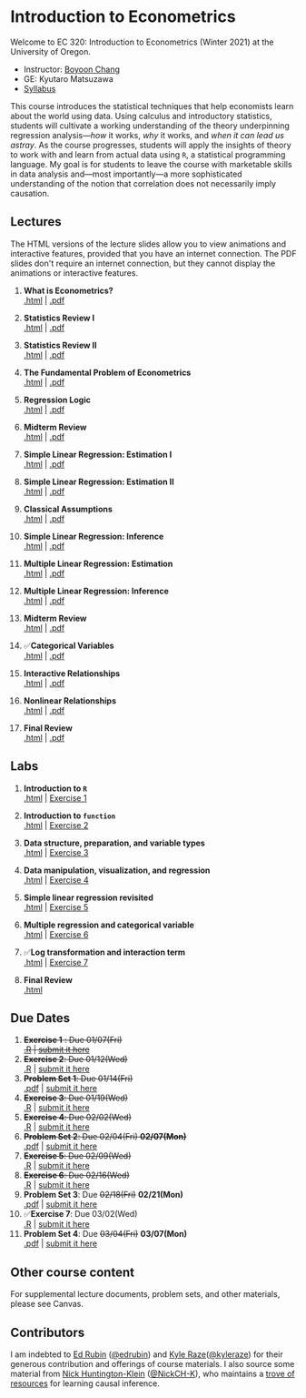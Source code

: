 # Introduction to Econometrics

Welcome to EC 320: Introduction to Econometrics (Winter 2021) at the University of Oregon.

- Instructor: [Boyoon Chang](https://bchang.me)
- GE: Kyutaro Matsuzawa
- [Syllabus](https://raw.githack.com/bchang2/ec320_w22/main/Syllabus/syllabus.pdf)


This course introduces the statistical techniques that help economists learn about the world using data. Using calculus and introductory statistics, students will cultivate a working understanding of the theory underpinning regression analysis&mdash;*how* it works, *why* it works, and *when it can lead us astray*. As the course progresses, students will apply the insights of theory to work with and learn from actual data using `R`, a statistical programming language. My goal is for students to leave the course with marketable skills in data analysis and&mdash;most importantly&mdash;a more sophisticated understanding of the notion that correlation does not necessarily imply causation.



## Lectures

The HTML versions of the lecture slides allow you to view animations and interactive features, provided that you have an internet connection. The PDF slides don't require an internet connection, but they cannot display the animations or interactive features.

1. **What is Econometrics?** <br> [.html](https://raw.githack.com/bchang2/ec320_w22/main/Lectures/01-Introduction/01-Introduction.html) | [.pdf](https://raw.githack.com/bchang2/ec320_w22/main/Lectures/01-Introduction/01-Introduction.pdf)

2. **Statistics Review I** <br> [.html](https://raw.githack.com/bchang2/ec320_w22/main/Lectures/02-Statistics_Review/02-Statistics_Review.html) | [.pdf](https://raw.githack.com/bchang2/ec320_w22/main/Lectures/02-Statistics_Review/02-Statistics_Review.pdf)

3. **Statistics Review II** <br> [.html](https://raw.githack.com/bchang2/ec320_w22/main/Lectures/03-Statistics_Review/03-Statistics_Review.html) | [.pdf](https://raw.githack.com/bchang2/ec320_w22/main/Lectures/03-Statistics_Review/03-Statistics_Review.pdf)

4. **The Fundamental Problem of Econometrics** <br> [.html](https://raw.githack.com/bchang2/ec320_w22/main/Lectures/04-Fundamental_Econometric_Problem/04-Fundamental_Econometric_Problem.html) | [.pdf](https://raw.githack.com/bchang2/ec320_w22/main/Lectures/04-Fundamental_Econometric_Problem/04-Fundamental_Econometric_Problem.pdf)

5. **Regression Logic** <br> [.html](https://raw.githack.com/bchang2/ec320_w22/main/Lectures/05-Regression_Logic/05-Regression_Logic.html) | [.pdf](https://raw.githack.com/bchang2/ec320_w22/main/Lectures/05-Regression_Logic/05-Regression_Logic.pdf)

6. **Midterm Review** <br> [.html](https://raw.githack.com/bchang2/ec320_w22/main/Lectures/06-Midterm_Review/06-Midterm_Review1.html) | [.pdf](https://raw.githack.com/bchang2/ec320_w22/main/Lectures/06-Midterm_Review/06-Midterm_Review1.pdf)

7. **Simple Linear Regression: Estimation I** <br> [.html](https://raw.githack.com/bchang2/ec320_w22/main/Lectures/07-Simple_Linear_Regression_Estimation/07-Simple_Linear_Regression_Estimation.html) | [.pdf](https://raw.githack.com/bchang2/ec320_w22/main/Lectures/07-Simple_Linear_Regression_Estimation/07-Simple_Linear_Regression_Estimation.pdf)

8. **Simple Linear Regression: Estimation II** <br> [.html](https://raw.githack.com/bchang2/ec320_w22/main/Lectures/08-Simple_Linear_Regression_Estimation/08-Simple_Linear_Regression_Estimation.html) | [.pdf](https://raw.githack.com/bchang2/ec320_w22/main/Lectures/08-Simple_Linear_Regression_Estimation/08-Simple_Linear_Regression_Estimation.pdf)

9. **Classical Assumptions** <br> [.html](https://raw.githack.com/bchang2/ec320_w22/main/Lectures/09-Classical_Assumptions/09-Classical_Assumptions.html) | [.pdf](https://raw.githack.com/bchang2/ec320_w22/main/Lectures/09-Classical_Assumptions/09-Classical_Assumptions.pdf)

10. **Simple Linear Regression: Inference** <br> [.html](https://raw.githack.com/bchang2/ec320_w22/main/Lectures/10-Simple_Linear_Regression_Inference/10-Simple_Linear_Regression_Inference.html) | [.pdf](https://raw.githack.com/bchang2/ec320_w22/main/Lectures/10-Simple_Linear_Regression_Inference/10-Simple_Linear_Regression_Inference.pdf)

11. **Multiple Linear Regression: Estimation** <br> [.html](https://raw.githack.com/bchang2/ec320_w22/main/Lectures/11-Multiple_Linear_Regression_Estimation/11-Multiple_Linear_Regression_Estimation.html) | [.pdf](https://raw.githack.com/bchang2/ec320_w22/main/Lectures/11-Multiple_Linear_Regression_Estimation/11-Multiple_Linear_Regression_Estimation.pdf)

12. **Multiple Linear Regression: Inference** <br> [.html](https://raw.githack.com/bchang2/ec320_w22/main/Lectures/12-Multiple_Linear_Regression_Inference/12-Multiple_Linear_Regression_Inference.html) | [.pdf](https://raw.githack.com/bchang2/ec320_w22/main/Lectures/12-Multiple_Linear_Regression_Inference/12-Multiple_Linear_Regression_Inference.pdf)

13. **Midterm Review** <br> [.html](https://raw.githack.com/bchang2/ec320_w22/main/Lectures/13-Midterm_Review/13-Midterm_Review.html) | [.pdf](https://raw.githack.com/bchang2/ec320_w22/main/Lectures/12-Multiple_Linear_Regression_Inference/12-Multiple_Linear_Regression_Inference.pdf)

14. ✅**Categorical Variables** <br> [.html](https://raw.githack.com/bchang2/ec320_w22/main/Lectures/02-Statistics_Review/02-Statistics_Review.html) | [.pdf]()

15. **Interactive Relationships** <br> [.html](https://raw.githack.com/bchang2/ec320_w22/main/Lectures/02-Statistics_Review/02-Statistics_Review.html) | [.pdf]()

16. **Nonlinear Relationships** <br> [.html](https://raw.githack.com/bchang2/ec320_w22/main/Lectures/02-Statistics_Review/02-Statistics_Review.html) | [.pdf]()

17. **Final Review** <br> [.html](https://raw.githack.com/bchang2/ec320_w22/main/Lectures/02-Statistics_Review/02-Statistics_Review.html) | [.pdf]()

## Labs

1. **Introduction to `R`** <br> [.html](https://raw.githack.com/bchang2/ec320_w22/main/Labs/01-Introduction_R/01-Introduction_R.html) |
[Exercise 1](https://canvas.uoregon.edu/courses/192225/assignments/1212959)

2. **Introduction to `function`** <br> [.html](https://raw.githack.com/bchang2/ec320_w22/main/Labs/02-Introduction_function/02-Introduction_function.html) | [Exercise 2](https://canvas.uoregon.edu/courses/192225/assignments/1205874?module_item_id=3459330)

3. **Data structure, preparation, and variable types** <br> [.html](https://raw.githack.com/bchang2/ec320_w22/main/Labs/03-Introduction_data/03-Introduction_data.html) | [Exercise 3](https://canvas.uoregon.edu/courses/192225/assignments/1205876?module_item_id=3459328)

4. **Data manipulation, visualization, and regression**
<br> [.html](https://raw.githack.com/bchang2/ec320_w22/main/Labs/04-Introduction_lm/04-Introduction_lm.html) | [Exercise 4](https://canvas.uoregon.edu/courses/192225/assignments/1205878?module_item_id=3459329)

5. **Simple linear regression revisited**
<br> [.html](https://raw.githack.com/bchang2/ec320_w22/main/Labs/05-Introduction_lm_revisited/05-Introduction_lm_revisited.html) | [Exercise 5](https://canvas.uoregon.edu/courses/192225/assignments/1205887?module_item_id=3459333)

6. **Multiple regression and categorical variable**
<br> [.html](https://raw.githack.com/bchang2/ec320_w22/main/Labs/06-Introduction_multireg/06-Introduction_multireg.html) | [Exercise 6](https://canvas.uoregon.edu/courses/192225/assignments/1205888?module_item_id=3459332)

7. ✅**Log transformation and interaction term**
<br> [.html](https://raw.githack.com/bchang2/ec320_w22/main/Labs/07-Log_transform_interaction/07-Lab.html) | [Exercise 7](https://canvas.uoregon.edu/courses/192225/files/13389142?wrap=1)

8. **Final Review** <br> [.html]() 

## Due Dates

1.  ~~**Exercise 1** : Due 01/07(Fri)~~
   <br>~~[.R](https://canvas.uoregon.edu/courses/192225/assignments/1212959) | [submit it here](https://canvas.uoregon.edu/courses/192225/assignments/1212959)~~ 
2. ~~**Exercise 2**: Due 01/12(Wed)~~
   <br>[.R](https://canvas.uoregon.edu/courses/192225/assignments/1205874?module_item_id=3459330) | [submit it here](https://canvas.uoregon.edu/courses/192225/assignments/1205874?module_item_id=3459330)
3. ~~**Problem Set 1**: Due 01/14(Fri)~~
   <br>[.pdf](https://raw.githack.com/bchang2/ec320_w22/main/ProblemSets/PS1.pdf) | [submit it here](https://canvas.uoregon.edu/courses/192225/assignments/1205882?module_item_id=3494355)
4. ~~**Exercise 3**: Due 01/19(Wed)~~
   <br> [.R](https://canvas.uoregon.edu/courses/192225/assignments/1205876?module_item_id=3459328) | [submit it here](https://canvas.uoregon.edu/courses/192225/assignments/1205876?module_item_id=3459328)
5. ~~**Exercise 4**: Due 02/02(Wed)~~
   <br> [.R](https://canvas.uoregon.edu/courses/192225/assignments/1205878?module_item_id=3459329) | [submit it here](https://canvas.uoregon.edu/courses/192225/assignments/1205878?module_item_id=3459329)
6. ~~**Problem Set 2**: Due ~~02/04(Fri)~~ **02/07(Mon)**~~
   <br> [.pdf](https://raw.githack.com/bchang2/ec320_w22/main/ProblemSets/PS2.pdf) | [submit it here](https://canvas.uoregon.edu/courses/192225/assignments/1205884?module_item_id=3517961)
7.  ~~**Exercise 5**: Due 02/09(Wed)~~
   <br> [.R](https://canvas.uoregon.edu/courses/192225/assignments/1205887?module_item_id=3459333) | [submit it here](https://canvas.uoregon.edu/courses/192225/assignments/1205887?module_item_id=3459333)
8.  ~~**Exercise 6**: Due 02/16(Wed)~~
   <br> [.R](https://canvas.uoregon.edu/courses/192225/assignments/1205888?module_item_id=3459332) | [submit it here](https://canvas.uoregon.edu/courses/192225/assignments/1205888?module_item_id=3459332)
9.  **Problem Set 3**: Due ~~02/18(Fri)~~ **02/21(Mon)**
   <br> [.pdf](https://raw.githack.com/bchang2/ec320_w22/main/ProblemSets/PS3.pdf) | [submit it here](https://canvas.uoregon.edu/courses/192225/assignments/1205885)
10. ✅**Exercise 7**: Due 03/02(Wed)
   <br> [.R]() | [submit it here]()
11. **Problem Set 4**: Due ~~03/04(Fri)~~ **03/07(Mon)**
   <br> [.pdf]() | [submit it here]()



## Other course content

For supplemental lecture documents, problem sets, and other materials, please see Canvas.

## Contributors

I am indebted to [Ed Rubin](http://edrub.in/) ([@edrubin](https://github.com/edrubin)) and [Kyle Raze](https://kyleraze.com/)([@kyleraze](https://github.com/kyleraze)) for their generous contribution and offerings of course materials. I also source some material from [Nick Huntington-Klein](https://nickchk.com/) ([@NickCH-K](https://github.com/NickCH-K)), who maintains a [trove of resources](https://nickchk.com/causalgraphs.html) for learning causal inference. 
